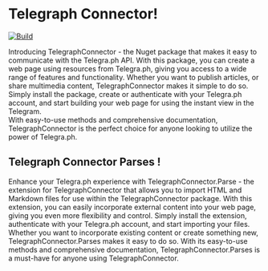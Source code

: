 # Telegraph Connector!

[![Build](https://github.com/MarcosCostaDev/TelegraphConnector/actions/workflows/build-and-test.yml/badge.svg)](https://github.com/MarcosCostaDev/TelegraphConnector/actions/workflows/build-and-test.yml)

Introducing TelegraphConnector - the Nuget package that makes it easy to communicate with the Telegra.ph API. 
With this package, you can create a web page using resources from Telegra.ph, giving you access to a wide range of features and functionality. 
Whether you want to publish articles, or share multimedia content, TelegraphConnector makes it simple to do so. 
Simply install the package, create or authenticate with your Telegra.ph account, and start building your web page for using the instant view in the Telegram.  
With easy-to-use methods and comprehensive documentation, TelegraphConnector is the perfect choice for anyone looking to utilize the power of Telegra.ph.

## Telegraph Connector Parses !

Enhance your Telegra.ph experience with TelegraphConnector.Parse - the extension for TelegraphConnector that allows you to import HTML and Markdown files for use within the TelegraphConnector package. 
With this extension, you can easily incorporate external content into your web page, giving you even more flexibility and control. 
Simply install the extension, authenticate with your Telegra.ph account, and start importing your files. 
Whether you want to incorporate existing content or create something new, TelegraphConnector.Parses makes it easy to do so. 
With its easy-to-use methods and comprehensive documentation, TelegraphConnector.Parses is a must-have for anyone using TelegraphConnector.